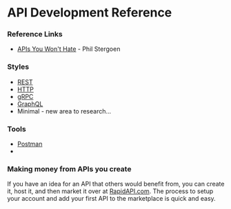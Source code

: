# API Development Reference

### Reference Links

- [APIs You Won't Hate](https://apisyouwonthate.com/) - Phil Stergoen

### Styles

- [REST](rest-api/)
- [HTTP](http-api/)
- [gRPC](grpc-api/)
- [GraphQL](graphql-api/)
- Minimal - new area to research...

### Tools

- [Postman](./postman)
-

### Making money from APIs you create

If you have an idea for an API that others would benefit from, you can create it, host it, and then market it over at [RapidAPI.com](https://rapidapi.com). The process to setup your account and add your first API to the marketplace is quick and easy.
